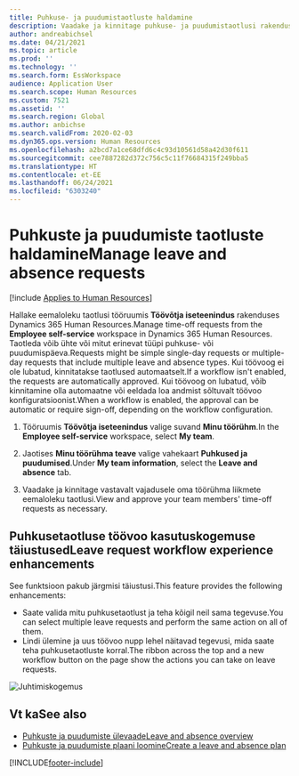 ```yaml
---
title: Puhkuse- ja puudumistaotluste haldamine
description: Vaadake ja kinnitage puhkuse- ja puudumistaotlusi rakenduses Dynamics 365 Human Resources.
author: andreabichsel
ms.date: 04/21/2021
ms.topic: article
ms.prod: ''
ms.technology: ''
ms.search.form: EssWorkspace
audience: Application User
ms.search.scope: Human Resources
ms.custom: 7521
ms.assetid: ''
ms.search.region: Global
ms.author: anbichse
ms.search.validFrom: 2020-02-03
ms.dyn365.ops.version: Human Resources
ms.openlocfilehash: a2bcd7a1ce68dfd6c4c93d10561d58a42d30f611
ms.sourcegitcommit: cee7887282d372c756c5c11f76684315f249bba5
ms.translationtype: HT
ms.contentlocale: et-EE
ms.lasthandoff: 06/24/2021
ms.locfileid: "6303240"
---
```

# <a name="manage-leave-and-absence-requests"></a><span data-ttu-id="f77f2-103">Puhkuste ja puudumiste taotluste haldamine</span><span class="sxs-lookup"><span data-stu-id="f77f2-103">Manage leave and absence requests</span></span>

[!include [Applies to Human Resources](../includes/applies-to-hr.md)]

<span data-ttu-id="f77f2-104">Hallake eemaloleku taotlusi tööruumis **Töövõtja iseteenindus** rakenduses Dynamics 365 Human Resources.</span><span class="sxs-lookup"><span data-stu-id="f77f2-104">Manage time-off requests from the **Employee self-service** workspace in Dynamics 365 Human Resources.</span></span> <span data-ttu-id="f77f2-105">Taotleda võib ühte või mitut erinevat tüüpi puhkuse- või puudumispäeva.</span><span class="sxs-lookup"><span data-stu-id="f77f2-105">Requests might be simple single-day requests or multiple-day requests that include multiple leave and absence types.</span></span> <span data-ttu-id="f77f2-106">Kui töövoog ei ole lubatud, kinnitatakse taotlused automaatselt.</span><span class="sxs-lookup"><span data-stu-id="f77f2-106">If a workflow isn't enabled, the requests are automatically approved.</span></span> <span data-ttu-id="f77f2-107">Kui töövoog on lubatud, võib kinnitamine olla automaatne või eeldada loa andmist sõltuvalt töövoo konfiguratsioonist.</span><span class="sxs-lookup"><span data-stu-id="f77f2-107">When a workflow is enabled, the approval can be automatic or require sign-off, depending on the workflow configuration.</span></span>

1. <span data-ttu-id="f77f2-108">Tööruumis **Töövõtja iseteenindus** valige suvand **Minu töörühm**.</span><span class="sxs-lookup"><span data-stu-id="f77f2-108">In the **Employee self-service** workspace, select **My team**.</span></span>

2. <span data-ttu-id="f77f2-109">Jaotises **Minu töörühma teave** valige vahekaart **Puhkused ja puudumised**.</span><span class="sxs-lookup"><span data-stu-id="f77f2-109">Under **My team information**, select the **Leave and absence** tab.</span></span>

3. <span data-ttu-id="f77f2-110">Vaadake ja kinnitage vastavalt vajadusele oma töörühma liikmete eemaloleku taotlusi.</span><span class="sxs-lookup"><span data-stu-id="f77f2-110">View and approve your team members' time-off requests as necessary.</span></span>

## <a name="leave-request-workflow-experience-enhancements"></a><span data-ttu-id="f77f2-111">Puhkusetaotluse töövoo kasutuskogemuse täiustused</span><span class="sxs-lookup"><span data-stu-id="f77f2-111">Leave request workflow experience enhancements</span></span>

<span data-ttu-id="f77f2-112">See funktsioon pakub järgmisi täiustusi.</span><span class="sxs-lookup"><span data-stu-id="f77f2-112">This feature provides the following enhancements:</span></span>

- <span data-ttu-id="f77f2-113">Saate valida mitu puhkusetaotlust ja teha kõigil neil sama tegevuse.</span><span class="sxs-lookup"><span data-stu-id="f77f2-113">You can select multiple leave requests and perform the same action on all of them.</span></span>
- <span data-ttu-id="f77f2-114">Lindi ülemine ja uus töövoo nupp lehel näitavad tegevusi, mida saate teha puhkusetaotluste korral.</span><span class="sxs-lookup"><span data-stu-id="f77f2-114">The ribbon across the top and a new workflow button on the page show the actions you can take on leave requests.</span></span>

![Juhtimiskogemus](media/hr-leave-and-absence-manager-experience.png)

## <a name="see-also"></a><span data-ttu-id="f77f2-116">Vt ka</span><span class="sxs-lookup"><span data-stu-id="f77f2-116">See also</span></span>

- [<span data-ttu-id="f77f2-117">Puhkuste ja puudumiste ülevaade</span><span class="sxs-lookup"><span data-stu-id="f77f2-117">Leave and absence overview</span></span>](hr-leave-and-absence-overview.md)
- [<span data-ttu-id="f77f2-118">Puhkuste ja puudumiste plaani loomine</span><span class="sxs-lookup"><span data-stu-id="f77f2-118">Create a leave and absence plan</span></span>](hr-leave-and-absence-plans.md)

[!INCLUDE[footer-include](../includes/footer-banner.md)]
